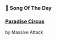 ### 🎵 Song Of The Day

### [Paradise Circus](https://open.spotify.com/track/2BndJYJQ17UcEeUFJP5JmY)

by Massive Attack
